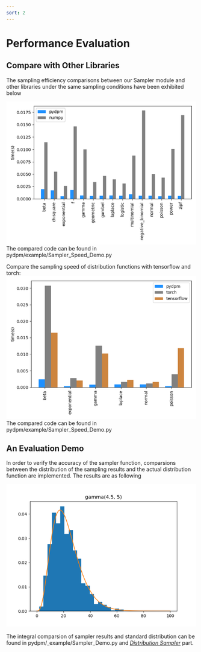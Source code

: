 ```yaml
---
sort: 2
---
```


# Performance Evaluation

## Compare with Other Libraries

The sampling efficiency comparisons between our Sampler module and other libraries under the same sampling conditions have been exhibited below

![Image text](https://raw.githubusercontent.com/BoChenGroup/Pydpm/master/compare_numpy.png "Compare with numpy")  
The compared code can be found in pydpm/example/Sampler_Speed_Demo.py

Compare the sampling speed of distribution functions with tensorflow and torch:
![Image text](https://raw.githubusercontent.com/BoChenGroup/Pydpm/master/compare_tf2_torch.png "Compare with TensorFlow and Torch")  
The compared code can be found in pydpm/example/Sampler_Speed_Demo.py


## An Evaluation Demo

In order to verify the accuracy of the sampler function, comparsions between the distribution of the sampling results and the actual distribution function are implemented. The results are as following

![Image text](https://raw.githubusercontent.com/Dustone-Mu/Dustone-Mu.github.io/main/images/sample_demo_gamma.png)

The integral comparsion of sampler results and standard distribution can be found in pydpm/_example/Sampler_Demo.py and [*Distribution Sampler*](https://dustone-mu.github.io/Sample/Distribution%20Sampler.html) part.



